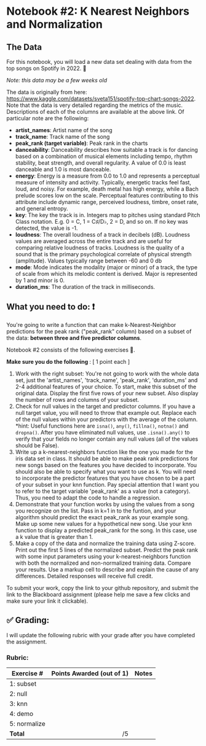 # Notebook #2: K Nearest Neighbors and Normalization

## The Data 
For this notebook, you will load a new data set dealing with data from the top songs on Spotify in 2022. 🎵

*Note: this data may be a few weeks old*

The data is originally from here: https://www.kaggle.com/datasets/sveta151/spotify-top-chart-songs-2022. Note that the data is very detailed regarding the metrics of the music. Descriptions of each of the columns are available at the above link. Of particular note are the following:
- **artist_names**: Artist name of the song
- **track_name**: Track name of the song
- **peak_rank (target variable)**: Peak rank in the charts
- **danceability**: Danceability describes how suitable a track is for dancing based on a combination of musical elements including tempo, rhythm stability, beat strength, and overall regularity. A value of 0.0 is least danceable and 1.0 is most danceable.
- **energy**: Energy is a measure from 0.0 to 1.0 and represents a perceptual measure of intensity and activity. Typically, energetic tracks feel fast, loud, and noisy. For example, death metal has high energy, while a Bach prelude scores low on the scale. Perceptual features contributing to this attribute include dynamic range, perceived loudness, timbre, onset rate, and general entropy.
- **key**: The key the track is in. Integers map to pitches using standard Pitch Class notation. E.g. 0 = C, 1 = C♯/D♭, 2 = D, and so on. If no key was detected, the value is -1.
- **loudness**: The overall loudness of a track in decibels (dB). Loudness values are averaged across the entire track and are useful for comparing relative loudness of tracks. Loudness is the quality of a sound that is the primary psychological correlate of physical strength (amplitude). Values typically range between -60 and 0 db
- **mode**: Mode indicates the modality (major or minor) of a track, the type of scale from which its melodic content is derived. Major is represented by 1 and minor is 0.
- **duration_ms**: The duration of the track in milliseconds.

## What you need to do: :exclamation:
You're going to write a function that can make k-Nearest-Neighbor predictions for the peak rank ("peak_rank" column) based on a subset of the data:  **between three and five predictor columns**.

Notebook #2 consists of the following exercises :muscle:. 

<b> Make sure you do the following </b>: [ 1 point each ]
1. Work with the right subset: You're not going to work with the whole data set, just the 'artist_names', 'track_name', 'peak_rank', 'duration_ms' and 2-4 additional features of your choice. To start, make this subset of the original data. Display the first five rows of your new subset. Also display the number of rows and columns of your subset.
2. Check for null values in the target and predictor columns. If you have a null target value, you will need to throw that example out. Replace each of the null values within your predictors with the average of the column. *hint: Useful functions here are `isna()`, `any()`, `fillna()`, `notna()` and `dropna()`.
After you have eliminated null values, use `.isna().any()` to verify that your fields no longer contain any null values (all of the values should be False). 
3. Write up a k-nearest-neighbors function like the one you made for the iris data set in class. It should be able to make peak rank predictions for new songs based on the features you have decided to incorporate. You should also be able to specify what you want to use as k. You will need to incorporate the predictor features that you have chosen to be a part of your subset in your knn function. Pay special attention that I want you to refer to the target variable 'peak_rank' as a value (not a category). Thus, you need to adapt the code to handle a regression.
4. Demonstrate that your function works by using the values from a song you recognize on the list. Pass in k=1 in to the funtion, and your algorithm should predict the exact peak_rank as your example song.
Make up some new values for a hypothetical new song.  Use your knn function to display a predicted peak_rank for the song. In this case, use a k value that is greater than 1.
5. Make a copy of the data and normalize the training data using Z-score. Print out the first 5 lines of the normalized subset.
Predict the peak rank with some input parameters using your k-nearest-neighbors function with both the normalized and non-normalized training data. Compare your results. Use a markup cell to describe and explain the cause of any differences. Detailed responses will receive full credit.

To submit your work, copy the link to your github repository, and submit the link to the Blackboard assignment (please help me save a few clicks and make sure your link it clickable). 


## :white_check_mark: Grading: 
I will update the following rubric with your grade after you have completed the assignment.
### Rubric:
| Exercise #  | Points Awarded (out of 1)  | Notes |
| --------- | -------------------: | --------- |
| 1: subset      |        |    |
| 2: null        |        |    | 
| 3: knn         |        |    |
| 4: demo        |        |    | 
| 5: normalize   |        |    |
| <b>Total       |      /5  | </b>   |

